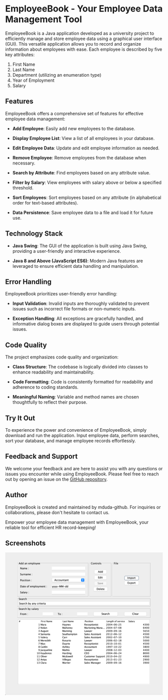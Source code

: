 # EmployeeBook - Your Employee Data Management Tool

EmployeeBook is a Java application developed as a university project to efficiently manage and store employee data using a graphical user interface (GUI). This versatile application allows you to record and organize information about employees with ease. Each employee is described by five key attributes:

1. First Name
2. Last Name
3. Department (utilizing an enumeration type)
4. Year of Employment
5. Salary

## Features

EmployeeBook offers a comprehensive set of features for effective employee data management:

- **Add Employee**: Easily add new employees to the database.

- **Display Employee List**: View a list of all employees in your database.

- **Edit Employee Data**: Update and edit employee information as needed.

- **Remove Employee**: Remove employees from the database when necessary.

- **Search by Attribute**: Find employees based on any attribute value.

- **Filter by Salary**: View employees with salary above or below a specified threshold.

- **Sort Employees**: Sort employees based on any attribute (in alphabetical order for text-based attributes).

- **Data Persistence**: Save employee data to a file and load it for future use.

## Technology Stack

- **Java Swing**: The GUI of the application is built using Java Swing, providing a user-friendly and interactive experience.

- **Java 8 and Above (JavaScript ES6)**: Modern Java features are leveraged to ensure efficient data handling and manipulation.

## Error Handling

EmployeeBook prioritizes user-friendly error handling:

- **Input Validation**: Invalid inputs are thoroughly validated to prevent issues such as incorrect file formats or non-numeric inputs.

- **Exception Handling**: All exceptions are gracefully handled, and informative dialog boxes are displayed to guide users through potential issues.

## Code Quality

The project emphasizes code quality and organization:

- **Class Structure**: The codebase is logically divided into classes to enhance readability and maintainability.

- **Code Formatting**: Code is consistently formatted for readability and adherence to coding standards.

- **Meaningful Naming**: Variable and method names are chosen thoughtfully to reflect their purpose.

## Try It Out

To experience the power and convenience of EmployeeBook, simply download and run the application. Input employee data, perform searches, sort your database, and manage employee records effortlessly.

## Feedback and Support

We welcome your feedback and are here to assist you with any questions or issues you encounter while using EmployeeBook. Please feel free to reach out by opening an issue on the [GitHub repository](https://github.com/mduda-github/employee_book).

## Author

EmployeeBook is created and maintained by mduda-github. For inquiries or collaborations, please don't hesitate to contact us.

Empower your employee data management with EmployeeBook, your reliable tool for efficient HR record-keeping!

## Screenshots

![Image](https://github.com/mduda-github/EmployeeBook/blob/master/src/Assets/EmployeeBook.png)
